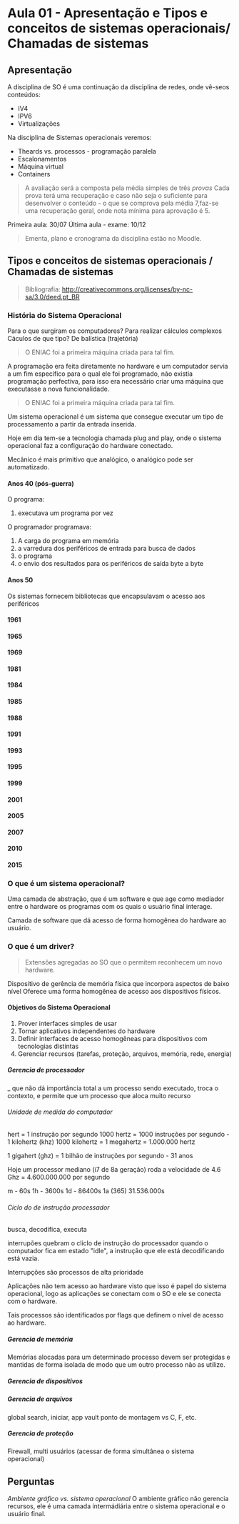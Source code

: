 # Aula 01 - Apresentação e Tipos e conceitos de sistemas operacionais/ Chamadas de sistemas

## Apresentação

A disciplina de SO é uma continuação da disciplina de redes, onde vê-seos conteúdos:

- IV4
- IPV6
- Virtualizações

Na disciplina de Sistemas operacionais veremos:

- Theards vs. processos - programação paralela
- Escalonamentos
- Máquina virtual
- Containers

> A avaliação será a composta pela média simples de três _provas_
> Cada prova terá uma recuperação e caso não seja o suficiente para desenvolver o conteúdo - o que se comprova pela média 7,faz-se uma recuperação geral, onde nota mínima para aprovação é 5.

Primeira aula: 30/07
Última aula - exame: 10/12

> Ementa, plano e cronograma da disciplina estão no Moodle.

## Tipos e conceitos de sistemas operacionais / Chamadas de sistemas

> Bibliografia: <http://creativecommons.org/licenses/by-nc-sa/3.0/deed.pt_BR>

### História do Sistema Operacional

Para o que surgiram os computadores?
Para realizar cálculos complexos
Cáculos de que tipo?
De balística (trajetória)

> O ENIAC foi a primeira máquina criada para tal fim.

A programação era feita diretamente no hardware e um computador servia a um fim específico para o qual ele foi programado, não existia programação perfectiva, para isso era necessário criar uma máquina que executasse a nova funcionalidade.

> O ENIAC foi a primeira máquina criada para tal fim.

Um sistema operacional é um sistema que consegue executar um tipo de processamento a partir da entrada inserida.

Hoje em dia tem-se a tecnologia chamada plug and play, onde o sistema operacional faz a configuração do hardware conectado.

Mecânico é mais primitivo que analógico, o analógico pode ser automatizado.

#### Anos 40 (pós-guerra)

O programa:

1. executava um programa por vez

O programador programava:

1. A carga do programa em memória
2. a varredura dos periféricos de entrada para busca de dados
3. o programa
4. o envio dos resultados para os periféricos de saída byte a byte

#### Anos 50

Os sistemas fornecem bibliotecas que encapsulavam o acesso aos periféricos

#### 1961

#### 1965

#### 1969

#### 1981

#### 1984

#### 1985

#### 1988

#### 1991

#### 1993

#### 1995

#### 1999

#### 2001

#### 2005

#### 2007

#### 2010

#### 2015

### O que é um sistema operacional?

Uma camada de abstração, que é um software e que age como mediador entre o hardware os programas com os quais o usuário final interage.

Camada de software que dá acesso de forma homogênea do hardware ao usuário.

### O que é um driver?

> Extensões agregadas ao SO que o permitem reconhecem um novo hardware.

Dispositivo de gerência de memória física que incorpora aspectos de baixo nível
Oferece uma forma homogênea de acesso aos dispositivos físicos.

#### Objetivos do Sistema Operacional

1. Prover interfaces simples de usar
2. Tornar aplicativos independentes do hardware
3. Definir interfaces de acesso homogêneas para dispositivos com tecnologias distintas
4. Gerenciar recursos (tarefas, proteção, arquivos, memória, rede, energia)

##### Gerencia de processador

\_ que não dá importância total a um processo sendo executado, troca o contexto, e permite que um processo que aloca muito recurso

###### Unidade de medida do computador

hert = 1 instrução por segundo
1000 hertz = 1000 instruções por segundo - 1 kilohertz (khz)
1000 kilohertz = 1 megahertz = 1.000.000 hertz

1 gigahert (ghz) = 1 bilhão de instruções por segundo - 31 anos

Hoje um processor mediano (i7 de 8a geração) roda a velocidade de 4.6 Ghz = 4.600.000.000 por segundo

m - 60s
1h - 3600s
1d - 86400s
1a (365) 31.536.000s

###### Ciclo do de instrução processador

busca, decodifica, executa

interrupões quebram o cliclo de instrução do processador
quando o computador fica em estado "idle", a instrução que ele está decodificando está vazia.

Interrupções são processos de alta prioridade

Aplicações não tem acesso ao hardware visto que isso é papel do sistema operacional, logo as aplicações se conectam com o SO e ele se conecta com o hardware.

Tais processos são identificados por flags que definem o nível de acesso ao hardware.

##### Gerencia de memória

Memórias alocadas para um determinado processo devem ser protegidas e mantidas de forma isolada de modo que um outro processo não as utilize.

##### Gerencia de dispositivos

##### Gerencia de arquivos

global search, iniciar, app vault
ponto de montagem vs C, F, etc.

##### Gerencia de proteção

Firewall, multi usuários (acessar de forma simultânea o sistema operacional)

## Perguntas

_Ambiente gráfico vs. sistema operacional_
O ambiente gráfico não gerencia recursos, ele é uma camada intermádiária entre o sistema operacional e o usuário final.
